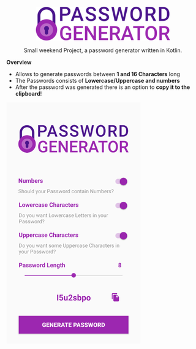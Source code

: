 <p align="center"> <img width="350" src="https://raw.githubusercontent.com/Sprachmensch/PWGenerator/master/logo.png"/></p>
<p align="center">Small weekend Project, a password generator written in Kotlin.</p>

**Overview**
 - Allows to generate passwords between **1 and 16 Characters** long
 - The Passwords consists of **Lowercase/Uppercase and numbers**
 - After the password was generated there is an option to **copy it to the clipboard**!

<p> <img width="350" src="https://raw.githubusercontent.com/Sprachmensch/PWGenerator/master/screen.png"/></p>
